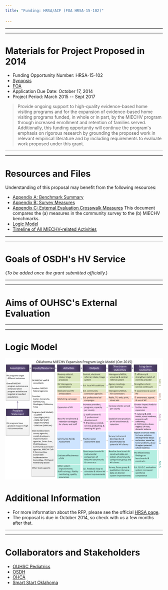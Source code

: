```yaml
---
title: "Funding: HRSA/ACF (FOA HRSA-15-102)"

---
```


***
***
# Materials for Project Proposed in 2014

 * Funding Opportunity Number: HRSA-15-102 
 * [Synopsis](http://www.grants.gov/view-opportunity.html?oppId=263754) 
 * [FOA](https://grants3.hrsa.gov/2010/web2External/Platform/Interface/DisplayAttachment.aspx?dm_rtc=16&dm_attid=6ae39ef4-3b7a-4bb0-9ca1-e75bf4468042&dm_attinst=0)
 * Application Due Date: October 17, 2014
 * Project Period: March 2015 -- Sept 2017

> Provide ongoing support to high-quality 
evidence-based home visiting programs and for the expansion of evidence-based home 
visiting programs funded, in whole or in part, by the MIECHV program through increased 
enrollment and retention of families served.  Additionally, this funding opportunity will continue the program's emphasis on rigorous research by grounding the proposed work in relevant empirical literature and by including requirements to 
evaluate work proposed under this grant. 

***
***
# Resources and Files
Understanding of this proposal may benefit from the following resources: 

 * [Appendix A: Benchmark Summary](./funding/2014a/funding_2014a_benchmark_summary.pdf)
 * [Appendix B: Survey Measures](./funding/2014a/funding_2014a_survey_measures.pdf)
 * [Appendix C: External Evaluation Crosswalk Measures](./funding/2011a/benchmark_measures_redcap_and_osdh_2014-10-06.html)  This document compares the (a) measures in the community survey to the (b) MIECHV benchmarks.
 * [Logic Model](./funding/2014a/funding_2014a_logic_model.pdf)
 * [Timeline of All MIECHV-related Activities](./reports/Aim1B.html)
 
***
***
# Goals of OSDH's HV Service
(*To be added once the grant submitted officially.*)

***
***
# Aims of OUHSC's External Evaluation

***
***
# Logic Model
![Alt text](./funding/2014a/funding_2014a_logic_model.png "Logic Model")

# Additional Information
 * For more information about the RFP, please see the official [HRSA page](http://www.grants.gov/view-opportunity.html?oppId=263754).
 * The proposal is due in October 2014, so check with us a few months after that.

***
***
# Collaborators and Stakeholders

 * [OUHSC Pediatrics](./about_collaborators.html#ouhsc-pediatrics)
 * [OSDH](./about_collaborators.html#osdh)
 * [OHCA](./about_collaborators.html#ohca)
 * [Smart Start Oklahoma](./about_collaborators.html#smart-start-oklahoma)
